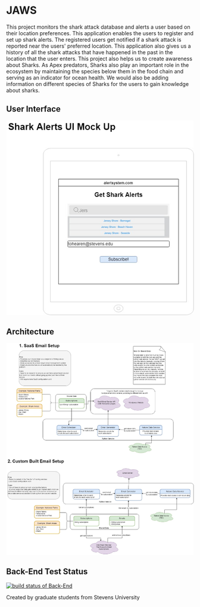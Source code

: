 # JAWS
This project monitors the shark attack database and alerts a user based on their location preferences. This application enables the users to register and set up shark alerts. The registered users get notified if a shark attack is reported near the users' preferred location. This application also gives us a history of all the shark attacks that have happened in the past in the location that the user enters. This project also helps us to create awareness about Sharks. As Apex predators, Sharks also play an important role in the ecosystem by maintaining the species below them in the food chain and serving as an indicator for ocean health. We would also be adding information on different species of Sharks for the users to gain knowledge about sharks.

## User Interface
![UI Mock Up](images/ui.jpg "UI Mock Up")

## Architecture
![Architecture](images/architecture.jpg "Architecture")

## Back-End Test Status
[![build status of Back-End](https://app.travis-ci.com/sriksrik7/Jaws.svg?branch=main)](https://app.travis-ci.com/github/sriksrik7/Jaws)

Created by graduate students from Stevens University
